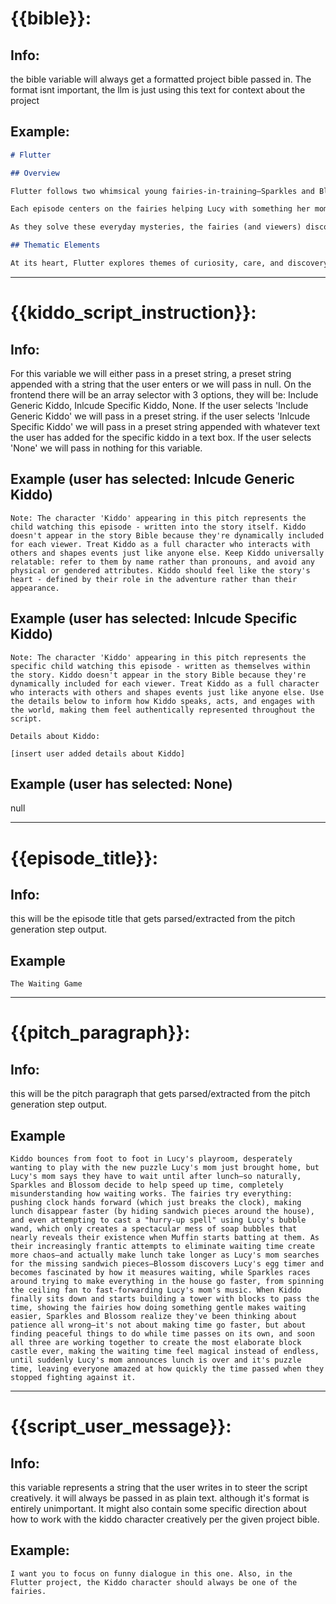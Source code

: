 # {{bible}}:

## Info:
the bible variable will always get a formatted project bible passed in. The format isnt important, the llm is just using this text for context about the project

## Example:
```markdown
# Flutter

## Overview

Flutter follows two whimsical young fairies-in-training—Sparkles and Blossom—assigned to a curious and kind-hearted 4-year-old human girl named Lucy. Acting as invisible guardians, they live in Lucy's home, hidden in nooks and crannies, tasked with quietly helping her thrive. There's just one catch: they're still learning how the human world works.

Each episode centers on the fairies helping Lucy with something her mom thinks she's lost—like her toothbrush, a missing sock, or a library book. But because Sparkles and Blossom don't understand what these objects are or why they matter, they must investigate their purpose, track them down, and return them—all without being seen.

As they solve these everyday mysteries, the fairies (and viewers) discover the why behind common routines and habits. Whether it's brushing your teeth, reading before bed, or putting toys away, Flutter helps preschoolers learn the "why" behind the "what" through wonder, imagination, and a little bit of magic.

## Thematic Elements

At its heart, Flutter explores themes of curiosity, care, and discovery through the eyes of two personal fairies helping a little girl navigate her everyday world. The show celebrates how children perceive magic in the ordinary—the sparkle in a sunbeam, the mystery of a lost object, or the... and so on
```

---

# {{kiddo_script_instruction}}:

## Info:
For this variable we will either pass in a preset string, a preset string appended with a string that the user enters or we will pass in null. On the frontend there will be an array selector with 3 options, they will be: Include Generic Kiddo, Inlcude Specific Kiddo, None.  If the user selects 'Include Generic Kiddo' we will pass in a preset string. if the user selects 'Inlcude Specific Kiddo' we will pass in a preset string appended with whatever text the user has added for the specific kiddo in a text box. If the user selects 'None' we will pass in nothing for this variable.

## Example (user has selected: Inlcude Generic Kiddo)
```text
Note: The character 'Kiddo' appearing in this pitch represents the child watching this episode - written into the story itself. Kiddo doesn't appear in the story Bible because they're dynamically included for each viewer. Treat Kiddo as a full character who interacts with others and shapes events just like anyone else. Keep Kiddo universally relatable: refer to them by name rather than pronouns, and avoid any physical or gendered attributes. Kiddo should feel like the story's heart - defined by their role in the adventure rather than their appearance.
```

## Example (user has selected: Inlcude Specific Kiddo)
```text
Note: The character 'Kiddo' appearing in this pitch represents the specific child watching this episode - written as themselves within the story. Kiddo doesn't appear in the story Bible because they're dynamically included for each viewer. Treat Kiddo as a full character who interacts with others and shapes events just like anyone else. Use the details below to inform how Kiddo speaks, acts, and engages with the world, making them feel authentically represented throughout the script.

Details about Kiddo:

[insert user added details about Kiddo]
```

## Example (user has selected: None)
null

---

# {{episode_title}}:

## Info:
this will be the episode title that gets parsed/extracted from the pitch generation step output.

## Example
```text
The Waiting Game
```

---

# {{pitch_paragraph}}:

## Info:
this will be the pitch paragraph that gets parsed/extracted from the pitch generation step output.

## Example
```text
Kiddo bounces from foot to foot in Lucy's playroom, desperately wanting to play with the new puzzle Lucy's mom just brought home, but Lucy's mom says they have to wait until after lunch—so naturally, Sparkles and Blossom decide to help speed up time, completely misunderstanding how waiting works. The fairies try everything: pushing clock hands forward (which just breaks the clock), making lunch disappear faster (by hiding sandwich pieces around the house), and even attempting to cast a "hurry-up spell" using Lucy's bubble wand, which only creates a spectacular mess of soap bubbles that nearly reveals their existence when Muffin starts batting at them. As their increasingly frantic attempts to eliminate waiting time create more chaos—and actually make lunch take longer as Lucy's mom searches for the missing sandwich pieces—Blossom discovers Lucy's egg timer and becomes fascinated by how it measures waiting, while Sparkles races around trying to make everything in the house go faster, from spinning the ceiling fan to fast-forwarding Lucy's mom's music. When Kiddo finally sits down and starts building a tower with blocks to pass the time, showing the fairies how doing something gentle makes waiting easier, Sparkles and Blossom realize they've been thinking about patience all wrong—it's not about making time go faster, but about finding peaceful things to do while time passes on its own, and soon all three are working together to create the most elaborate block castle ever, making the waiting time feel magical instead of endless, until suddenly Lucy's mom announces lunch is over and it's puzzle time, leaving everyone amazed at how quickly the time passed when they stopped fighting against it.
```

---

# {{script_user_message}}:

## Info:
this variable represents a string that the user writes in to steer the script creatively. it will always be passed in as plain text. although it's format is entirely unimportant. It might also contain some specific direction about how to work with the kiddo character creatively per the given project bible.

## Example:
```text
I want you to focus on funny dialogue in this one. Also, in the Flutter project, the Kiddo character should always be one of the fairies.
```